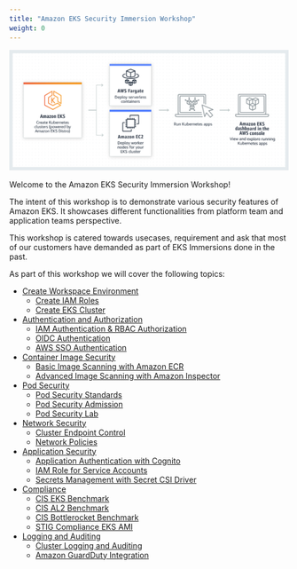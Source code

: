 ```yaml
---
title: "Amazon EKS Security Immersion Workshop"
weight: 0
---
```


![Amazon EKS](/static/images/product-page.png)

Welcome to the Amazon EKS Security Immersion Workshop!

The intent of this workshop is to demonstrate various security features of Amazon EKS. It showcases different functionalities from platform team and application teams perspective.

This workshop is catered towards usecases, requirement and ask that most of our customers have demanded as part of EKS Immersions done in the past.

As part of this workshop we will cover the following topics:

- [Create Workspace Environment](/Create-Workspace-Environment)
  - [Create IAM Roles](/Create-Workspace-Environment/Create-IAM-Roles)
  - [Create EKS Cluster](/Create-Workspace-Environment/Create-EKS-Cluster)
- [Authentication and Authorization](/Authentication-and-Authorization)
  - [IAM Authentication & RBAC Authorization](/Authentication-and-Authorization/IAM-Authentication-RBAC-Authorization)
  - [OIDC Authentication](/Authentication-and-Authorization/OIDC-Authentication)
  - [AWS SSO Authentication](/Authentication-and-Authorization/AWS-SSO-Authentication)
- [Container Image Security](/Container-Image-Security)
  - [Basic Image Scanning with Amazon ECR](/Container-Image-Security/Basic-Image-Scanning-with-Amazon-ECR)
  - [Advanced Image Scanning with Amazon Inspector](/Container-Image-Security/Advanced-Image-Scanning-with-Amazon3-Inspector)
- [Pod Security](/Pod-Security)
  - [Pod Security Standards](/Pod-Security/Pod-Security-Standards)
  - [Pod Security Admission](/Pod-Security/Pod-Security-Admission)
  - [Pod Security Lab](/Pod-Security/Pod-Security-Lab)
- [Network Security](/Network-Security)
  - [Cluster Endpoint Control](/Network-Security/Cluster-Endpoint-Control)
  - [Network Policies](/Network-Security/Network-Policies)
- [Application Security](/Application-Security)
  - [Application Authentication with Cognito](/Application-Security/Application-Authentication-with-Cognito)
  - [IAM Role for Service Accounts](/Application-Security/IRSA)
  - [Secrets Management with Secret CSI Driver](/Application-Security/Secrets-Management-with-Secret-CSI-Driver)
- [Compliance](/Compliance)
  - [CIS EKS Benchmark](/Compliance/CIS-EKS-Benchmark)
  - [CIS AL2 Benchmark](/Compliance/CIS-AL2-Benchmark)
  - [CIS Bottlerocket Benchmark](/Compliance/CIS-Bottlerocket-Benchmark)
  - [STIG Compliance EKS AMI](/Compliance/STIG-Compliance-EKS-AMI)
- [Logging and Auditing](/Logging-and-Auditing)
  - [Cluster Logging and Auditing](/Logging-and-Auditing/Cluster-Logging-and-Auditing)
  - [Amazon GuardDuty Integration](/Logging-and-Auditing/Amazon-GuardDuty-Integration)
